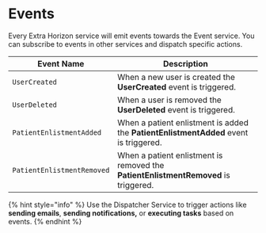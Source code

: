 # Events

Every Extra Horizon service will emit events towards the Event service. You can subscribe to events in other services and dispatch specific actions.

| Event Name                 | Description                                                                           |
| -------------------------- | ------------------------------------------------------------------------------------- |
| `UserCreated`              | When a new user is created the **UserCreated** event is triggered.                    |
| `UserDeleted`              | When a user is removed the **UserDeleted** event is triggered.                        |
| `PatientEnlistmentAdded`   | When a patient enlistment is added the **PatientEnlistmentAdded** event is triggered. |
| `PatientEnlistmentRemoved` | When a patient enlistment is removed the **PatientEnlistmentRemoved** is triggered.   |

{% hint style="info" %}
Use the Dispatcher Service to trigger actions like **sending emails**, **sending notifications,** or **executing tasks** based on events.
{% endhint %}
